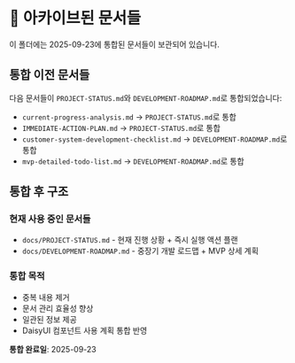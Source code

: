 # 📁 아카이브된 문서들

이 폴더에는 2025-09-23에 통합된 문서들이 보관되어 있습니다.

## 통합 이전 문서들

다음 문서들이 `PROJECT-STATUS.md`와 `DEVELOPMENT-ROADMAP.md`로 통합되었습니다:

- `current-progress-analysis.md` → `PROJECT-STATUS.md`로 통합
- `IMMEDIATE-ACTION-PLAN.md` → `PROJECT-STATUS.md`로 통합
- `customer-system-development-checklist.md` → `DEVELOPMENT-ROADMAP.md`로 통합
- `mvp-detailed-todo-list.md` → `DEVELOPMENT-ROADMAP.md`로 통합

## 통합 후 구조

### 현재 사용 중인 문서들
- `docs/PROJECT-STATUS.md` - 현재 진행 상황 + 즉시 실행 액션 플랜
- `docs/DEVELOPMENT-ROADMAP.md` - 중장기 개발 로드맵 + MVP 상세 계획

### 통합 목적
- 중복 내용 제거
- 문서 관리 효율성 향상
- 일관된 정보 제공
- DaisyUI 컴포넌트 사용 계획 통합 반영

**통합 완료일**: 2025-09-23